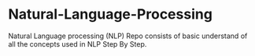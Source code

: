 # Natural-Language-Processing
Natural Language processing (NLP) Repo consists of basic understand of all the concepts used in NLP Step By Step. 


